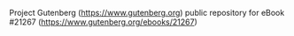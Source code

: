 Project Gutenberg (https://www.gutenberg.org) public repository for eBook #21267 (https://www.gutenberg.org/ebooks/21267)

